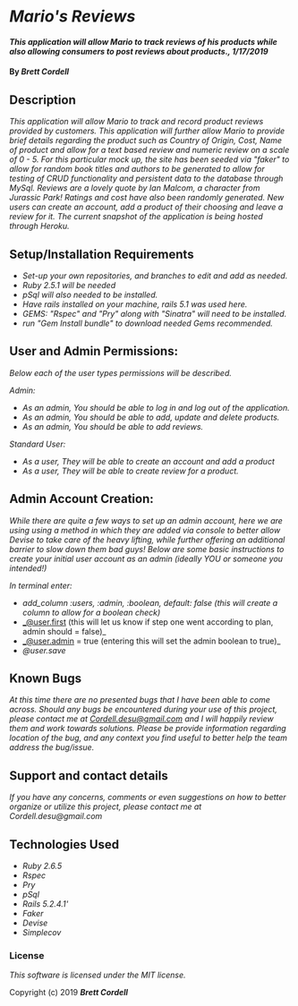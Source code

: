 # _Mario's Reviews_

#### _This application will allow Mario to track reviews of his products while also allowing consumers to post reviews about products., 1/17/2019_

#### By _**Brett Cordell**_

## Description

_This application will allow Mario to track and record product reviews provided by customers. This application will further allow Mario to provide brief details regarding the product such as Country of Origin, Cost, Name of product and allow for a text based review and numeric review on a scale of 0 - 5. For this particular mock up, the site has been seeded via "faker" to allow for random book titles and authors to be generated to allow for testing of CRUD functionality and persistent data to the database through MySql. Reviews are a lovely quote by Ian Malcom, a character from Jurassic Park! Ratings and cost have also been randomly generated. New users can create an account, add a product of their choosing and leave a review for it. The current snapshot of the application is being hosted through Heroku._

## Setup/Installation Requirements

* _Set-up your own repositories, and branches to edit and add as needed._
* _Ruby 2.5.1 will be needed_
* _pSql will also needed to be installed._
* _Have rails installed on your machine, rails 5.1 was used here._
* _GEMS: "Rspec" and "Pry" along with "Sinatra" will need to be installed._
* _run "Gem Install bundle" to download needed Gems recommended._

## User and Admin Permissions:
_Below each of the user types permissions will be described._

_Admin:_
* _As an admin, You should be able to log in and log out of the application._
* _As an admin, You should be able to add, update and delete products._
* _As an admin, You should be able to add reviews._

_Standard User:_
* _As a user, They will be able to create an account and add a product_
* _As a user, They will be able to create review for a product._

## Admin Account Creation:
_While there are quite a few ways to set up an admin account, here we are using using a method in which they are added via console to better allow Devise to take care of the heavy lifting, while further offering an additional barrier to slow down them bad guys! Below are some basic instructions to create your initial user account as an admin (ideally YOU or someone you intended!)_

_In terminal enter:_
* _add_column :users, :admin, :boolean, default: false (this will create a column to allow for a boolean check)_
* _@user.first  (this will let us know if step one went according to plan, admin should = false)_
* _@user.admin = true (entering this will set the admin boolean to true)_
* _@user.save_


## Known Bugs

_At this time there are no presented bugs that I have been able to come across. Should any bugs be encountered during your use of this project, please contact me at Cordell.desu@gmail.com and I will happily review them and work towards solutions. Please be provide information regarding location of the bug, and any context you find useful to better help the team address the bug/issue._

## Support and contact details

_If you have any concerns, comments or even suggestions on how to better organize or utilize this project, please contact me at Cordell.desu@gmail.com_

## Technologies Used

* _Ruby 2.6.5_
* _Rspec_
* _Pry_
* _pSql_
* _Rails 5.2.4.1'_
* _Faker_
* _Devise_
* _Simplecov_

### License

*This software is licensed under the MIT license.*

Copyright (c) 2019 **_Brett Cordell_**
